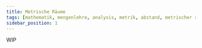 ```yaml
---
title: Metrische Räume
tags: [mathematik, mengenlehre, analysis, metrik, abstand, metrischer raum]
sidebar_position: 1
---
```


WIP